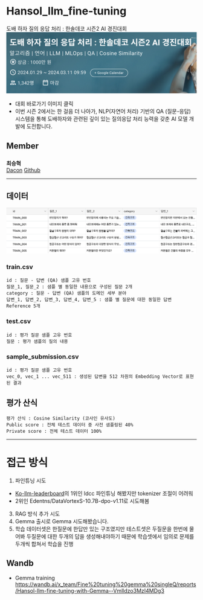 # Hansol_llm_fine-tuning
도배 하자 질의 응답 처리 : 한솔데코 시즌2 AI 경진대회
[![대회정보](./pngs/dacon.png)](https://dacon.io/competitions/official/236216/overview/description)  
- 대회 바로가기 이미지 클릭
- 이번 시즌 2에서는 한 걸음 더 나아가, NLP(자연어 처리) 기반의 QA (질문-응답) 시스템을 통해 도배하자와 관련된 깊이 있는 질의응답 처리 능력을 갖춘 AI 모델 개발에 도전합니다.

## Member   
### 
  **최승혁**  
  [Dacon](https://dacon.io/myprofile/472402/home)
  [Github](https://github.com/ColdTbrew)

----------------------------------------------------------
## 데이터  
![데이터 프리뷰](./pngs/data_preview.png)  
### train.csv
    id : 질문 - 답변 (QA) 샘플 고유 번호  
    질문_1, 질문_2 : 샘플 별 동일한 내용으로 구성된 질문 2개  
    category : 질문 - 답변 (QA) 샘플의 도메인 세부 분야  
    답변_1, 답변_2, 답변_3, 답변_4, 답변_5 : 샘플 별 질문에 대한 동일한 답변 Reference 5개  

### test.csv
    id : 평가 질문 샘플 고유 번호
    질문 : 평가 샘플의 질의 내용

### sample_submission.csv 
    id : 평가 질문 샘플 고유 번호  
    vec_0, vec_1 ... vec_511 : 생성된 답변을 512 차원의 Embedding Vector로 표현된 결과  

## 평가 산식
    평가 산식 : Cosine Similarity (코사인 유사도)
    Public score : 전체 테스트 데이터 중 사전 샘플링된 40%
    Private score : 전체 테스트 데이터 100%

    
----------------------------------------------------------
# 접근 방식
1. 파인튜닝 시도
  - [Ko-llm-leaderboard](https://huggingface.co/spaces/upstage/open-ko-llm-leaderboard)의 1위인 ldcc 파인튜닝 해봤지만 tokenizer 조절이 어려워
  - 2위인 Edentns/DataVortexS-10.7B-dpo-v1.11로 시도해봄
3. RAG 방식 추가 시도
4. Gemma 출시로 Gemma 시도해봤습니다.
5. 학습 데이터셋은 한질문에 한답만 있는 구조였지만 테스트셋은 두질문을 한번에 물어봐 두질문에 대한 두개의 답을 생성해내야하기 때문에 학습셋에서 임의로 문제를 두개씩 합쳐서 학습을 진행




## Wandb
- Gemma training  
  https://wandb.ai/x_team/Fine%20tuning%20gemma%20singleQ/reports/Hansol-llm-fine-tuning-with-Gemma--Vmlldzo3MzI4MDg3
